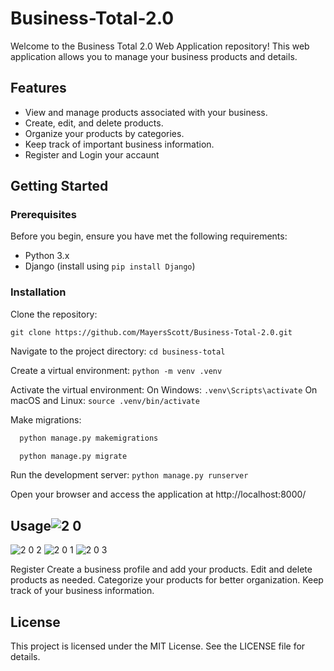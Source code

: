 # Business-Total-2.0

Welcome to the Business Total 2.0 Web Application repository! This web application allows you to manage your business products and details.

## Features

- View and manage products associated with your business.
- Create, edit, and delete products.
- Organize your products by categories.
- Keep track of important business information.
- Register and Login your accaunt

## Getting Started

### Prerequisites

Before you begin, ensure you have met the following requirements:

- Python 3.x
- Django (install using `pip install Django`)

### Installation

Clone the repository:

```shell
git clone https://github.com/MayersScott/Business-Total-2.0.git
```

Navigate to the project directory:
  `cd business-total`
  
Create a virtual environment:
  `python -m venv .venv`

Activate the virtual environment:
  On Windows:
    `.venv\Scripts\activate`
  On macOS and Linux:
    `source .venv/bin/activate`

Make migrations:
  ```python
    python manage.py makemigrations

    python manage.py migrate
  ```

Run the development server:
  `python manage.py runserver`
  
Open your browser and access the application at http://localhost:8000/


## Usage![2 0](https://github.com/MayersScott/Business-Total-2.0/assets/148715834/cd4872ba-d4b4-4f2e-a144-c496b379ae12)
![2 0 2](https://github.com/MayersScott/Business-Total-2.0/assets/148715834/d25a3ca3-834c-40c2-8283-d8137ffb908e)
![2 0 1](https://github.com/MayersScott/Business-Total-2.0/assets/148715834/42d09667-1d27-4436-94bd-45d04d33f3e8)
![2 0 3](https://github.com/MayersScott/Business-Total-2.0/assets/148715834/cda0b866-c53c-46a0-a2fe-bfa2f8424408)


Register 
Create a business profile and add your products.
Edit and delete products as needed.
Categorize your products for better organization.
Keep track of your business information.

## License
This project is licensed under the MIT License. See the LICENSE file for details.
